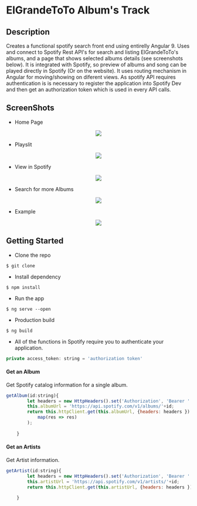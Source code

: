# ElGrandeToTo Album's Track

## Description
Creates a functional spotify search front end using entirelly Angular 9. Uses and connect to Spotify Rest API's for search and listing ElGrandeToTo's albums, and a page that shows selected albums details (see screenshots below). It is integrated with Spotify, so preview of albums and song can be played directly in Spotify (Or on the website). It uses routing mechanism in Angular for moving/showing on diferent views. As spotify API requires authentication is is necessary to register the application into Spotify Dev and then get an authorization token which is used in every API calls.
## ScreenShots
- Home Page
<p align="center">
  <img src="https://user-images.githubusercontent.com/51321011/77079940-00d5b480-69f9-11ea-8960-42a9271a75a3.png">
</p>

- Playslit
<p align="center">
  <img src="https://user-images.githubusercontent.com/51321011/77080204-4f834e80-69f9-11ea-8f4e-27d9949fda51.png">
</p>

- View in Spotify
<p align="center">
  <img src="https://user-images.githubusercontent.com/51321011/77080333-793c7580-69f9-11ea-8119-9a017755387b.png">
</p>

- Search for more Albums
<p align="center">
  <img src="https://user-images.githubusercontent.com/51321011/77080393-88232800-69f9-11ea-9b60-60b65ee48381.png">
</p>

- Example
<p align="center">
  <img src="https://user-images.githubusercontent.com/51321011/77081123-755d2300-69fa-11ea-8a03-3d63e85d6d0b.png">
</p>

## Getting Started
- Clone the repo
 ```git
 $ git clone
  ```
- Install dependency
 ```shell
 $ npm install
  ```
  - Run the app
   ``` shell
 $ ng serve --open
  ```
  - Production build
   ```shell
 $ ng build
  ```
- All of the functions in Spotify  require you to authenticate your application.
```js
private access_token: string = 'authorization token'
```
#### Get an Album
Get Spotify catalog information for a single album.
```js
getAlbum(id:string){
        let headers = new HttpHeaders().set('Authorization', 'Bearer ' + this.access_token);
        this.albumUrl = 'https://api.spotify.com/v1/albums/'+id;
        return this.httpClient.get(this.albumUrl, {headers: headers }).pipe(
            map(res => res)
        );
        
    }
```
#### Get an Artists
Get Artist information.
```js
getArtist(id:string){
        let headers = new HttpHeaders().set('Authorization', 'Bearer ' + this.access_token);
        this.artistUrl = 'https://api.spotify.com/v1/artists/'+id;
        return this.httpClient.get(this.artistUrl, {headers: headers });
        
    }
```
